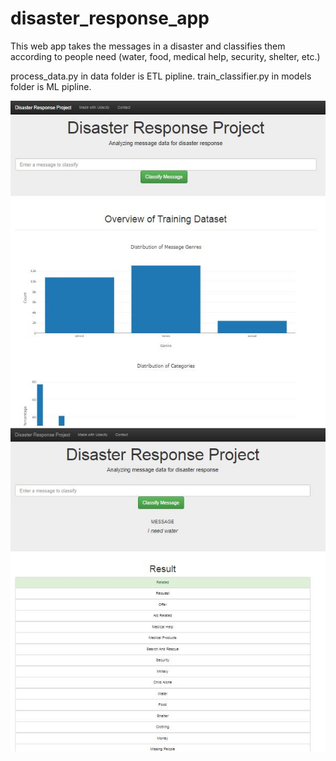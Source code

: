 # disaster_response_app

This web app takes the messages in a disaster and classifies them according to people need (water, food, medical help, security, shelter, etc.)

process_data.py in data folder is ETL pipline.
train_classifier.py in models folder is ML pipline.

![Web app screenshot 1](https://github.com/tbuyar/disaster_response_app/blob/main/web%20app%20screenshot1.JPG "Web app screenshot 1")
![Web app screenshot 2](https://github.com/tbuyar/disaster_response_app/blob/main/web%20app%20screenshot2.JPG "Web app screenshot 2")
